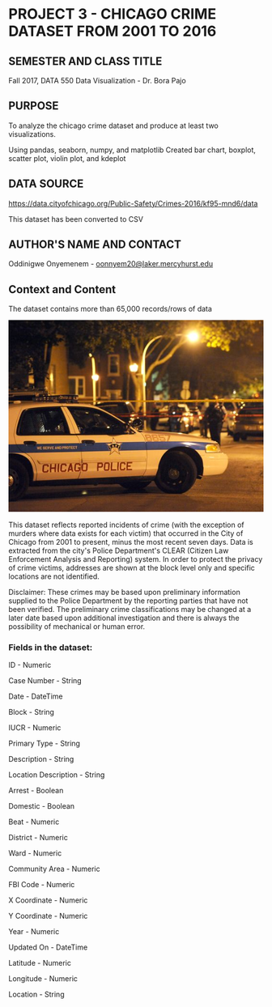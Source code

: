 # PROJECT 3 - CHICAGO CRIME DATASET FROM 2001 TO 2016

## SEMESTER AND CLASS TITLE

Fall 2017, DATA 550 Data Visualization - Dr. Bora Pajo

## PURPOSE

To analyze the chicago crime dataset and produce at least two visualizations. 

Using pandas, seaborn, numpy, and matplotlib 
Created bar chart, boxplot, scatter plot, violin plot, and kdeplot 

## DATA SOURCE 

https://data.cityofchicago.org/Public-Safety/Crimes-2016/kf95-mnd6/data

This dataset has been converted to CSV

## AUTHOR'S NAME AND CONTACT

Oddinigwe Onyemenem - oonnyem20@laker.mercyhurst.edu

## Context and Content

The dataset contains more than 65,000 records/rows of data

![GitHub Logo](chisquadcar.png)

This dataset reflects reported incidents of crime (with the exception of murders where data exists for each victim) that occurred in the City of Chicago from 2001 to present, minus the most recent seven days. Data is extracted from the city's Police Department's CLEAR (Citizen Law Enforcement Analysis and Reporting) system. In order to protect the privacy of crime victims, addresses are shown at the block level only and specific locations are not identified. 

Disclaimer: These crimes may be based upon preliminary information supplied to the Police Department by the reporting parties that have not been verified. The preliminary crime classifications may be changed at a later date based upon additional investigation and there is always the possibility of mechanical or human error. 

### Fields in the dataset:

ID - Numeric

Case Number - String

Date - DateTime

Block - String

IUCR - Numeric

Primary Type - String

Description - String

Location Description - String

Arrest - Boolean

Domestic - Boolean

Beat - Numeric

District - Numeric

Ward - Numeric

Community Area - Numeric

FBI Code - Numeric

X Coordinate - Numeric

Y Coordinate - Numeric

Year - Numeric

Updated On - DateTime

Latitude - Numeric

Longitude - Numeric

Location - String
